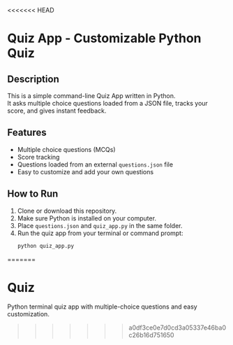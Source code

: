 <<<<<<< HEAD
# Quiz App - Customizable Python Quiz

## Description
This is a simple command-line Quiz App written in Python.  
It asks multiple choice questions loaded from a JSON file, tracks your score, and gives instant feedback.

## Features
- Multiple choice questions (MCQs)  
- Score tracking  
- Questions loaded from an external `questions.json` file  
- Easy to customize and add your own questions

## How to Run
1. Clone or download this repository.  
2. Make sure Python is installed on your computer.  
3. Place `questions.json` and `quiz_app.py` in the same folder.  
4. Run the quiz app from your terminal or command prompt:
   ```bash
   python quiz_app.py
=======
# Quiz
Python terminal quiz app with multiple-choice questions and easy customization.
>>>>>>> a0df3ce0e7d0cd3a05337e46ba0c26b16d751650
